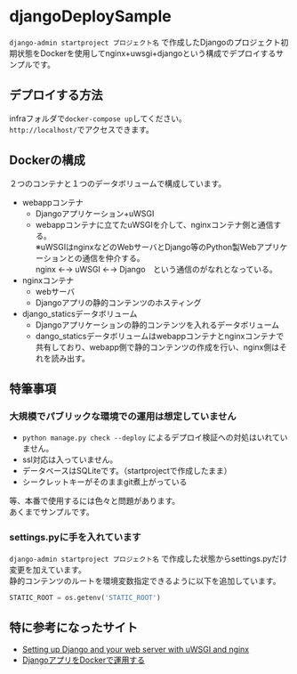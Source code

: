 # djangoDeploySample

`django-admin startproject プロジェクト名` で作成したDjangoのプロジェクト初期状態をDockerを使用してnginx+uwsgi+djangoという構成でデプロイするサンプルです。  

## デプロイする方法

infraフォルダで`docker-compose up`してください。  
`http://localhost/`でアクセスできます。

## Dockerの構成
２つのコンテナと１つのデータボリュームで構成しています。

- webappコンテナ
    - Djangoアプリケーション+uWSGI
    - webappコンテナに立てたuWSGIを介して、nginxコンテナ側と通信する。  
      ※uWSGIはnginxなどのWebサーバとDjango等のPython製Webアプリケーションとの通信を仲介する。  
      nginx ←→ uWSGI ←→ Django　という通信のがなれとなっている。
- nginxコンテナ
    - webサーバ
    - Djangoアプリの静的コンテンツのホスティング
- django_staticsデータボリューム
    - Djangoアプリケーションの静的コンテンツを入れるデータボリューム
    - dango_staticsデータボリュームはwebappコンテナとnginxコンテナで共有しており、webapp側で静的コンテンツの作成を行い、nginx側はそれを読み出す。  

## 特筆事項
### 大規模でパブリックな環境での運用は想定していません
- `python manage.py check --deploy` によるデプロイ検証への対処はいれていません。
- ssl対応は入っていません。
- データベースはSQLiteです。（startprojectで作成したまま）
- シークレットキーがそのままgit煮上がっている

等、本番で使用するには色々と問題があります。  
あくまでサンプルです。

### settings.pyに手を入れています

`django-admin startproject プロジェクト名` で作成した状態からsettings.pyだけ変更を加えています。  
静的コンテンツのルートを環境変数指定できるように以下を追加しています。

```py
STATIC_ROOT = os.getenv('STATIC_ROOT')
```


## 特に参考になったサイト
- [Setting up Django and your web server with uWSGI and nginx](https://uwsgi.readthedocs.io/en/latest/tutorials/Django_and_nginx.html)
- [DjangoアプリをDockerで運用する](https://roy-n-roy.github.io/Docker/%E3%82%B3%E3%83%B3%E3%83%86%E3%83%8A%E5%8C%96/Django/#django_1)